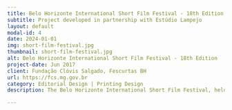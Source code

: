 ```yaml
---
title: Belo Horizonte International Short Film Festival - 18th Edition
subtitle: Project developed in partnership with Estúdio Lampejo
layout: default
modal-id: 4
date: 2024-01-01
img: short-film-festival.jpg
thumbnail: short-film-festival.jpg
alt: Belo Horizonte International Short Film Festival - 18th Edition
project-date: Jun 2017
client: Fundação Clóvis Salgado, Fescurtas BH
url: https://fcs.mg.gov.br
category: Editorial Design | Printing Design
description: The Belo Horizonte International Short Film Festival, held annually by the Clóvis Salgado Foundation, is a prominent part of the city’s cultural calendar. In its 18th edition, the Festival screened 136 films selected from over 2,500 entries worldwide. This edition was marked by a strong return to analog experimentations in film, as well as new approaches to expanded cinema. We were invited to create the Festival’s visual identity, with the challenge of translating and promoting these aesthetics to a broader audience. A series of patterns were created using oil-based ink and water, suggesting similarities with chemical surfaces of film, light, and pigment, as well as geographical and cartographic imagery. These sensuous and dramatic patterns were featured across all printed, digital, and environmental materials.

---
```

